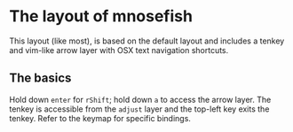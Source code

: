 # The layout of mnosefish

This layout (like most), is based on the default layout and includes a tenkey and vim-like arrow layer with OSX text navigation shortcuts.

## The basics

Hold down `enter` for `rShift`; hold down `a` to access the arrow layer.
The tenkey is accessible from the `adjust` layer and the top-left key exits the tenkey.
Refer to the keymap for specific bindings.
